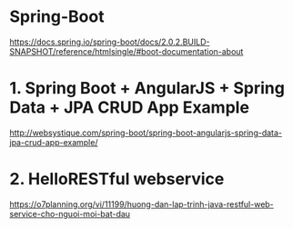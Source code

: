 # Spring-Boot
https://docs.spring.io/spring-boot/docs/2.0.2.BUILD-SNAPSHOT/reference/htmlsingle/#boot-documentation-about


# 1. Spring Boot + AngularJS + Spring Data + JPA CRUD App Example
http://websystique.com/spring-boot/spring-boot-angularjs-spring-data-jpa-crud-app-example/

# 2. HelloRESTful webservice
https://o7planning.org/vi/11199/huong-dan-lap-trinh-java-restful-web-service-cho-nguoi-moi-bat-dau


